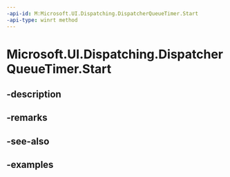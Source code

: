 ```yaml
---
-api-id: M:Microsoft.UI.Dispatching.DispatcherQueueTimer.Start
-api-type: winrt method
---
```


# Microsoft.UI.Dispatching.DispatcherQueueTimer.Start

<!--
public void Start ();
-->


## -description

## -remarks

## -see-also

## -examples


